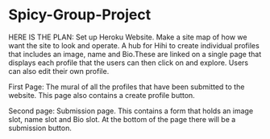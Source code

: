 # Spicy-Group-Project

HERE IS THE PLAN:
Set up Heroku Website.
Make a site map of how we want the site to look and operate.
A hub for Hihi to create individual profiles that includes an image, name and Bio.These are linked on a single page that displays each profile that the users can then click on and explore. Users can also edit their own profile.

First Page:
The mural of all the profiles that have been submitted to the website.
This page also contains a create profile button.




Second page:
Submission page.
This contains a form that holds an image slot, name slot and Bio slot.
At the bottom of the page there will be a submission button.
